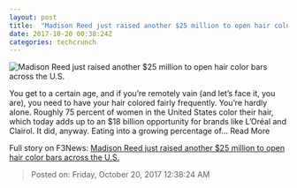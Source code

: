 ```yaml
---
layout: post
title:  "Madison Reed just raised another $25 million to open hair color bars across the U.S."
date: 2017-10-20 00:38:24Z
categories: techcrunch
---
```


![Madison Reed just raised another $25 million to open hair color bars across the U.S.](https://tctechcrunch2011.files.wordpress.com/2017/10/nyc_colorbar_2.jpg)

You get to a certain age, and if you’re remotely vain (and let’s face it, you are), you need to have your hair colored fairly frequently. You’re hardly alone. Roughly 75 percent of women in the United States color their hair, which today adds up to an $18 billion opportunity for brands like L’Oréal and Clairol. It did, anyway. Eating into a growing percentage of… Read More


Full story on F3News: [Madison Reed just raised another $25 million to open hair color bars across the U.S.](http://www.f3nws.com/n/4gGKcE)

> Posted on: Friday, October 20, 2017 12:38:24 AM

